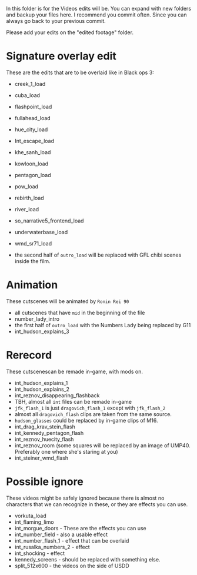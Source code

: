 In this folder is for the Videos edits will be. 
You can expand with new folders and backup your files here. 
I recommend you commit often.
Since you can always go back to your previous commit.

Please add your edits on the "edited footage" folder.

# Signature overlay edit

These are the edits that are to be overlaid like in Black ops 3:

- creek_1_load
- cuba_load
- flashpoint_load
- fullahead_load
- hue_city_load
- Int_escape_load
- khe_sanh_load
- kowloon_load
- pentagon_load
- pow_load
- rebirth_load
- river_load
- so_narrative5_frontend_load
- underwaterbase_load
- wmd_sr71_load

- the second half of `outro_load` will be replaced with GFL chibi scenes inside the film.

# Animation

These cutscenes will be animated by `Ronin Rei 90`

- all cutscenes that have `mid` in the beginning of the file
- number_lady_intro
- the first half of `outro_load` with the Numbers Lady being replaced by G11
- int_hudson_explains_3

# Rerecord

These cutscenescan be remade in-game, with mods on.

- int_hudson_explains_1
- int_hudson_explains_2
- int_reznov_disappearing_flashback
- TBH, almost all `int` files can be remade in-game
- `jfk_flash_1` is just `dragovich_flash_1` except with `jfk_flash_2`
- almost all `dragovich_flash` clips are taken from the same source.
- `hudson_glasses` could be replaced by in-game clips of M16.
- int_drag_krav_stein_flash
- int_kennedy_pentagon_flash
- int_reznov_huecity_flash
- int_reznov_room (some squares will be replaced by an image of UMP40. Preferably one where she's staring at you)
- int_steiner_wmd_flash

# Possible ignore

These videos might be safely ignored because there is almost no characters that we can recognize in these, or they are effects you can use.
- vorkuta_load
- int_flaming_limo
- int_morgue_doors - These are the effects you can use
- int_number_field - also a usable effect
- int_number_flash_1 - effect that can be overlaid
- int_rusalka_numbers_2 - effect
- int_shocking - effect
- kennedy_screens - should be replaced with something else. 
- split_512x600 - the videos on the side of USDD

